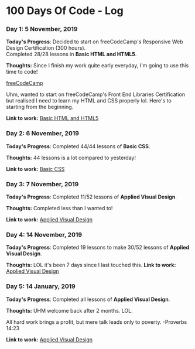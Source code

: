 # 100 Days Of Code - Log

### Day 1: 5 November, 2019

**Today's Progress**: Decided to start on freeCodeCamp's Responsive Web Design Certification (300 hours).    
Completed 28/28 lessons in **Basic HTML and HTML5**.

**Thoughts:** Since I finish my work quite early everyday, I'm going to use this time to code! 

[freeCodeCamp](https://www.freecodecamp.org/learn/)

Uhm, wanted to start on freeCodeCamp's Front End Libraries Certification but realised I need to learn my HTML and CSS properly lol. Here's to starting from the beginning.

**Link to work:** 
[Basic HTML and HTML5](https://www.freecodecamp.org/learn/responsive-web-design/basic-html-and-html5/)


### Day 2: 6 November, 2019

**Today's Progress**: Completed 44/44 lessons of **Basic CSS**.

**Thoughts:** 44 lessons is a lot compared to yesterday!

**Link to work:** 
[Basic CSS](https://www.freecodecamp.org/learn/responsive-web-design/basic-css/)


### Day 3: 7 November, 2019

**Today's Progress**: Completed 11/52 lessons of **Applied Visual Design**.

**Thoughts:** Completed less than I wanted to! 

**Link to work:** 
[Applied Visual Design](https://www.freecodecamp.org/learn/responsive-web-design/applied-visual-design/)


### Day 4: 14 November, 2019

**Today's Progress**: Completed 19 lessons to make 30/52 lessons of **Applied Visual Design**.

**Thoughts:** LOL it's been 7 days since I last touched this. 
**Link to work:** 
[Applied Visual Design](https://www.freecodecamp.org/learn/responsive-web-design/applied-visual-design/)


### Day 5: 14 January, 2019

**Today's Progress**: Completed all lessons of **Applied Visual Design**.

**Thoughts:** UHM welcome back after 2 months. LOL.

All hard work brings a profit,
but mere talk leads only to poverty.
-Proverbs 14:23

**Link to work:** 
[Applied Visual Design](https://www.freecodecamp.org/learn/responsive-web-design/applied-visual-design/)
